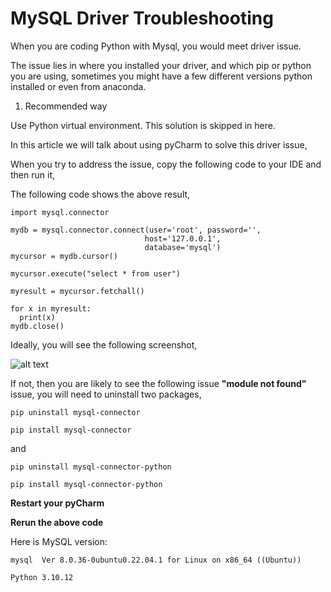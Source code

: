 # MySQL Driver Troubleshooting

When you are coding Python with Mysql, you would meet driver issue.

The issue lies in where you installed your driver, and which pip or python you are using, sometimes you might have a few different versions python installed or even from anaconda.

1. Recommended way

Use Python virtual environment. This solution is skipped in here.

In this article we will talk about using pyCharm to solve this driver issue,

When you try to address the issue, copy the following code to your IDE and then run it,

The following code shows the above result,

```
import mysql.connector

mydb = mysql.connector.connect(user='root', password='',
                              host='127.0.0.1',
                              database='mysql')
mycursor = mydb.cursor()

mycursor.execute("select * from user")

myresult = mycursor.fetchall()

for x in myresult:
  print(x)
mydb.close()
```

Ideally, you will see the following screenshot,

![alt text](https://kevinli-webbertech.github.io/blog/images/database/pyCharm.png)

If not, then you are likely to see the following issue **"module not found"** issue, you will  need to uninstall two packages,


`pip uninstall mysql-connector`

`pip install mysql-connector`

and 

`pip uninstall mysql-connector-python`

`pip install mysql-connector-python`

**Restart your pyCharm**

**Rerun the above code** 

Here is MySQL version:

```
mysql  Ver 8.0.36-0ubuntu0.22.04.1 for Linux on x86_64 ((Ubuntu))
 
Python 3.10.12
```
